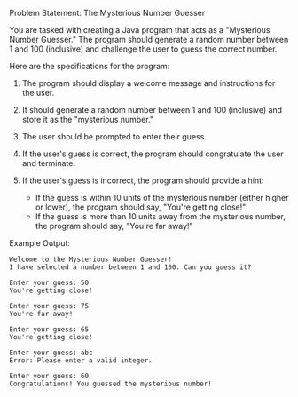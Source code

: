 Problem Statement: The Mysterious Number Guesser

You are tasked with creating a Java program that acts as a "Mysterious Number Guesser." The program should generate a random number between 1 and 100 (inclusive) and challenge the user to guess the correct number.

Here are the specifications for the program:

1. The program should display a welcome message and instructions for the user.

2. It should generate a random number between 1 and 100 (inclusive) and store it as the "mysterious number."

3. The user should be prompted to enter their guess.

4. If the user's guess is correct, the program should congratulate the user and terminate.

5. If the user's guess is incorrect, the program should provide a hint:
    - If the guess is within 10 units of the mysterious number (either higher or lower), the program should say, "You're getting close!"
    - If the guess is more than 10 units away from the mysterious number, the program should say, "You're far away!"


Example Output:
```
Welcome to the Mysterious Number Guesser!
I have selected a number between 1 and 100. Can you guess it?

Enter your guess: 50
You're getting close!

Enter your guess: 75
You're far away!

Enter your guess: 65
You're getting close!

Enter your guess: abc
Error: Please enter a valid integer.

Enter your guess: 60
Congratulations! You guessed the mysterious number!
```

